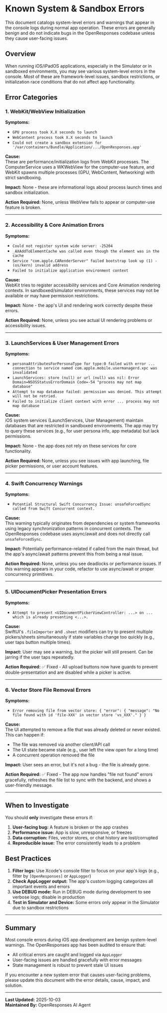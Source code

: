 # Known System & Sandbox Errors

This document catalogs system-level errors and warnings that appear in the console logs during normal app operation. These errors are generally benign and do not indicate bugs in the OpenResponses codebase unless they cause user-facing issues.

## Overview

When running iOS/iPadOS applications, especially in the Simulator or in sandboxed environments, you may see various system-level errors in the console. Most of these are framework-level issues, sandbox restrictions, or initialization race conditions that do not affect app functionality.

## Error Categories

### 1. WebKit/WebView Initialization

**Symptoms:**
- `GPU process took X.X seconds to launch`
- `WebContent process took X.X seconds to launch`
- `Could not create a sandbox extension for '/var/containers/Bundle/Application/.../OpenResponses.app'`

**Cause:**  
These are performance/initialization logs from WebKit processes. The ComputerService uses a WKWebView for the computer-use feature, and WebKit spawns multiple processes (GPU, WebContent, Networking) with strict sandboxing.

**Impact:** None - these are informational logs about process launch times and sandbox initialization.

**Action Required:** None, unless WebView fails to appear or computer-use feature is broken.

---

### 2. Accessibility & Core Animation Errors

**Symptoms:**
- `Could not register system wide server: -25204`
- `_AXAddToElementCache was called even though the element was in the cache`
- `Service "com.apple.CARenderServer" failed bootstrap look up (1) - (os/kern) invalid address`
- `Failed to initialize application environment context`

**Cause:**  
WebKit tries to register accessibility services and Core Animation rendering contexts. In sandboxed/simulator environments, these services may not be available or may have permission restrictions.

**Impact:** None - the app's UI and rendering work correctly despite these errors.

**Action Required:** None, unless you see actual UI rendering problems or accessibility issues.

---

### 3. LaunchServices & User Management Errors

**Symptoms:**
- `personaAttributesForPersonaType for type:0 failed with error ... connection to service named com.apple.mobile.usermanagerd.xpc was invalidated`
- `LaunchServices: store (null) or url (null) was nil: Error Domain=NSOSStatusErrorDomain Code=-54 "process may not map database"`
- `Attempt to map database failed: permission was denied. This attempt will not be retried.`
- `Failed to initialize client context with error ... process may not map database`

**Cause:**  
iOS system services (LaunchServices, User Management) maintain databases that are restricted in sandboxed environments. The app may try to query these services (e.g., for user persona info, app metadata) but lack permissions.

**Impact:** None - the app does not rely on these services for core functionality.

**Action Required:** None, unless you see issues with app launching, file picker permissions, or user account features.

---

### 4. Swift Concurrency Warnings

**Symptoms:**
- `Potential Structural Swift Concurrency Issue: unsafeForcedSync called from Swift Concurrent context.`

**Cause:**  
This warning typically originates from dependencies or system frameworks using legacy synchronization patterns in concurrent contexts. The OpenResponses codebase uses async/await and does not directly call `unsafeForcedSync`.

**Impact:** Potentially performance-related if called from the main thread, but the app's async/await patterns prevent this from being a real issue.

**Action Required:** None, unless you see deadlocks or performance issues. If this warning appears in your code, refactor to use async/await or proper concurrency primitives.

---

### 5. UIDocumentPicker Presentation Errors

**Symptoms:**
- `Attempt to present <UIDocumentPickerViewController: ...> on ... which is already presenting <...>.`

**Cause:**  
SwiftUI's `.fileImporter` and `.sheet` modifiers can try to present multiple pickers/sheets simultaneously if state variables change too quickly (e.g., user taps button multiple times).

**Impact:** User may see a warning, but the picker will still present. Can be jarring if the user taps repeatedly.

**Action Required:** ✅ Fixed - All upload buttons now have guards to prevent double-presentation and are disabled while a picker is active.

---

### 6. Vector Store File Removal Errors

**Symptoms:**
- `Error removing file from vector store: { "error": { "message": "No file found with id 'file-XXX' in vector store 'vs_XXX'." } }`

**Cause:**  
The UI attempted to remove a file that was already deleted or never existed. This can happen if:
- The file was removed via another client/API call
- The UI state became stale (e.g., user left the view open for a long time)
- A concurrent operation removed the file

**Impact:** User sees an error, but it's not a bug - the file is already gone.

**Action Required:** ✅ Fixed - The app now handles "file not found" errors gracefully, refreshes the file list to sync with the backend, and shows a user-friendly message.

---

## When to Investigate

You should **only** investigate these errors if:
1. **User-facing bug:** A feature is broken or the app crashes
2. **Performance issue:** App is slow, unresponsive, or freezes
3. **Data corruption:** Files, vector stores, or chat history are lost/corrupted
4. **Reproducible issue:** The error consistently leads to a problem

## Best Practices

1. **Filter logs:** Use Xcode's console filter to focus on your app's logs (e.g., filter by `[OpenResponses]` or `AppLogger`)
2. **Check AppLogger output:** The app's custom logging categorizes all important events and errors
3. **Use DEBUG mode:** Run in DEBUG mode during development to see verbose logs; disable in production
4. **Test in Simulator and Device:** Some errors only appear in the Simulator due to sandbox restrictions

---

## Summary

Most console errors during iOS app development are benign system-level warnings. The OpenResponses app has been audited to ensure that:
- All critical errors are caught and logged via `AppLogger`
- User-facing issues are handled gracefully with error messages
- State management is robust to prevent stale UI issues

If you encounter a new system error that causes user-facing problems, please update this document with the error details, cause, impact, and solution.

---

**Last Updated:** 2025-10-03  
**Maintained By:** OpenResponses AI Agent
